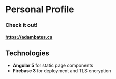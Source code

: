 # Personal Profile

### Check it out!
#### https://adambates.ca

## Technologies
* **Angular 5** for static page components
* **Firebase 3** for deployment and TLS encryption
